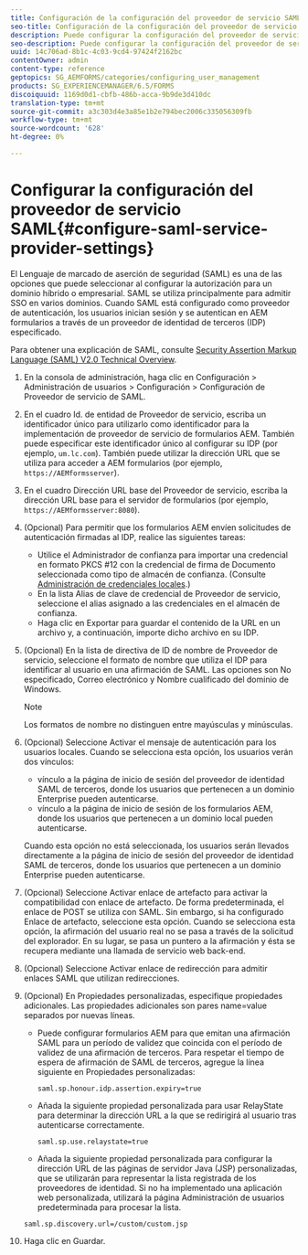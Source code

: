 ```yaml
---
title: Configuración de la configuración del proveedor de servicio SAML
seo-title: Configuración de la configuración del proveedor de servicio SAML
description: Puede configurar la configuración del proveedor de servicio SAML para permitir que los usuarios inicien sesión y se autentiquen en AEM formularios a través de un proveedor de identidad de terceros (IDP) especificado.
seo-description: Puede configurar la configuración del proveedor de servicio SAML para permitir que los usuarios inicien sesión y se autentiquen en AEM formularios a través de un proveedor de identidad de terceros (IDP) especificado.
uuid: 14c706ad-8b1c-4c03-9cd4-97424f2162bc
contentOwner: admin
content-type: reference
geptopics: SG_AEMFORMS/categories/configuring_user_management
products: SG_EXPERIENCEMANAGER/6.5/FORMS
discoiquuid: 1169d0d1-cbfb-486b-acca-9b9de3d410dc
translation-type: tm+mt
source-git-commit: a3c303d4e3a85e1b2e794bec2006c335056309fb
workflow-type: tm+mt
source-wordcount: '628'
ht-degree: 0%

---
```



# Configurar la configuración del proveedor de servicio SAML{#configure-saml-service-provider-settings}

El Lenguaje de marcado de aserción de seguridad (SAML) es una de las opciones que puede seleccionar al configurar la autorización para un dominio híbrido o empresarial. SAML se utiliza principalmente para admitir SSO en varios dominios. Cuando SAML está configurado como proveedor de autenticación, los usuarios inician sesión y se autentican en AEM formularios a través de un proveedor de identidad de terceros (IDP) especificado.

Para obtener una explicación de SAML, consulte [Security Assertion Markup Language (SAML) V2.0 Technical Overview](https://www.oasis-open.org/committees/download.php/20645/sstc-saml-tech-overview-2%200-draft-10.pdf).

1. En la consola de administración, haga clic en Configuración > Administración de usuarios > Configuración > Configuración de Proveedor de servicio de SAML.
1. En el cuadro Id. de entidad de Proveedor de servicio, escriba un identificador único para utilizarlo como identificador para la implementación de proveedor de servicio de formularios AEM. También puede especificar este identificador único al configurar su IDP (por ejemplo, `um.lc.com`). También puede utilizar la dirección URL que se utiliza para acceder a AEM formularios (por ejemplo, `https://AEMformsserver`).
1. En el cuadro Dirección URL base del Proveedor de servicio, escriba la dirección URL base para el servidor de formularios (por ejemplo, `https://AEMformsserver:8080`).
1. (Opcional) Para permitir que los formularios AEM envíen solicitudes de autenticación firmadas al IDP, realice las siguientes tareas:

   * Utilice el Administrador de confianza para importar una credencial en formato PKCS #12 con la credencial de firma de Documento seleccionada como tipo de almacén de confianza. (Consulte [Administración de credenciales locales](/help/forms/using/admin-help/local-credentials.md#managing-local-credentials).)
   * En la lista Alias de clave de credencial de Proveedor de servicio, seleccione el alias asignado a las credenciales en el almacén de confianza.
   * Haga clic en Exportar para guardar el contenido de la URL en un archivo y, a continuación, importe dicho archivo en su IDP.

1. (Opcional) En la lista de directiva de ID de nombre de Proveedor de servicio, seleccione el formato de nombre que utiliza el IDP para identificar al usuario en una afirmación de SAML. Las opciones son No especificado, Correo electrónico y Nombre cualificado del dominio de Windows.

   >[!NOTE]
   >
   >Los formatos de nombre no distinguen entre mayúsculas y minúsculas.

1. (Opcional) Seleccione Activar el mensaje de autenticación para los usuarios locales. Cuando se selecciona esta opción, los usuarios verán dos vínculos:

   * vínculo a la página de inicio de sesión del proveedor de identidad SAML de terceros, donde los usuarios que pertenecen a un dominio Enterprise pueden autenticarse.
   * vínculo a la página de inicio de sesión de los formularios AEM, donde los usuarios que pertenecen a un dominio local pueden autenticarse.

   Cuando esta opción no está seleccionada, los usuarios serán llevados directamente a la página de inicio de sesión del proveedor de identidad SAML de terceros, donde los usuarios que pertenecen a un dominio Enterprise pueden autenticarse.

1. (Opcional) Seleccione Activar enlace de artefacto para activar la compatibilidad con enlace de artefacto. De forma predeterminada, el enlace de POST se utiliza con SAML. Sin embargo, si ha configurado Enlace de artefacto, seleccione esta opción. Cuando se selecciona esta opción, la afirmación del usuario real no se pasa a través de la solicitud del explorador. En su lugar, se pasa un puntero a la afirmación y ésta se recupera mediante una llamada de servicio web back-end.
1. (Opcional) Seleccione Activar enlace de redirección para admitir enlaces SAML que utilizan redirecciones.
1. (Opcional) En Propiedades personalizadas, especifique propiedades adicionales. Las propiedades adicionales son pares name=value separados por nuevas líneas.

   * Puede configurar formularios AEM para que emitan una afirmación SAML para un período de validez que coincida con el período de validez de una afirmación de terceros. Para respetar el tiempo de espera de afirmación de SAML de terceros, agregue la línea siguiente en Propiedades personalizadas:

      `saml.sp.honour.idp.assertion.expiry=true`

   * Añada la siguiente propiedad personalizada para usar RelayState para determinar la dirección URL a la que se redirigirá al usuario tras autenticarse correctamente.

      `saml.sp.use.relaystate=true`

   * Añada la siguiente propiedad personalizada para configurar la dirección URL de las páginas de servidor Java (JSP) personalizadas, que se utilizarán para representar la lista registrada de los proveedores de identidad. Si no ha implementado una aplicación web personalizada, utilizará la página Administración de usuarios predeterminada para procesar la lista.

   `saml.sp.discovery.url=/custom/custom.jsp`

1. Haga clic en Guardar.

